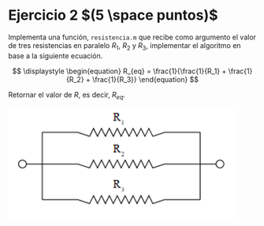 # Ejercicio 2 $(5 \space puntos)$ #
Implementa una función, `resistencia.m` que recibe como argumento el valor de tres resistencias en paralelo $R_1$, $R_2$ y $R_3$, implementar el algoritmo en base a la siguiente ecuación.

$$
\displaystyle
\begin{equation}
   R_{eq} = \frac{1}{\frac{1}{R_1} + \frac{1}{R_2} + \frac{1}{R_3}}
\end{equation}
$$

Retornar el valor de $R$, es decir, $R_{eq}$.

![](./img/parallel_electrical_resistances.png "Resistencia en paralelo")

